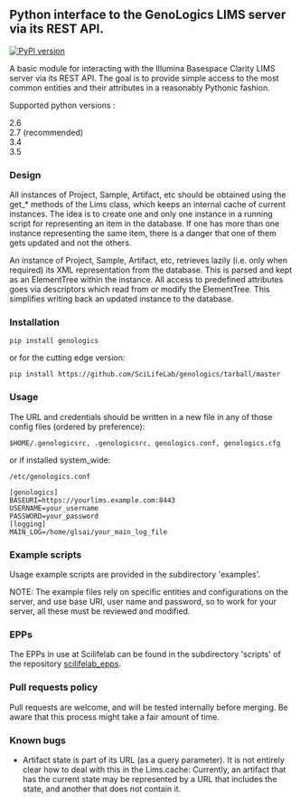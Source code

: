 ## Python interface to the GenoLogics LIMS server via its REST API.

[![PyPI version](https://badge.fury.io/py/genologics.svg)](http://badge.fury.io/py/genologics)

A basic module for interacting with the Illumina Basespace Clarity LIMS server via
its REST API. The goal is to provide simple access to the most common
entities and their attributes in a reasonably Pythonic fashion.

Supported python versions :

2.6   
2.7 (recommended)  
3.4  
3.5  

### Design

All instances of Project, Sample, Artifact, etc should be obtained using
the get_* methods of the Lims class, which keeps an internal cache of
current instances. The idea is to create one and only one instance in
a running script for representing an item in the database. If one has
more than one instance representing the same item, there is a danger that
one of them gets updated and not the others.

An instance of Project, Sample, Artifact, etc, retrieves lazily (i.e.
only when required) its XML representation from the database. This
is parsed and kept as an ElementTree within the instance. All access
to predefined attributes goes via descriptors which read from or
modify the ElementTree. This simplifies writing back an updated
instance to the database.

### Installation

```
pip install genologics
```

or for the cutting edge version:

```
pip install https://github.com/SciLifeLab/genologics/tarball/master
```

### Usage

The URL and credentials should be written in a new file in any
of those config files (ordered by preference):

```
$HOME/.genologicsrc, .genologicsrc, genologics.conf, genologics.cfg
```

or if installed system_wide:

```
/etc/genologics.conf
```

```
[genologics]
BASEURI=https://yourlims.example.com:8443
USERNAME=your_username
PASSWORD=your_password
[logging]
MAIN_LOG=/home/glsai/your_main_log_file
```

### Example scripts

Usage example scripts are provided in the subdirectory 'examples'.

NOTE: The example files rely on specific entities and configurations
on the server, and use base URI, user name and password, so to work
for your server, all these must be reviewed and modified.


### EPPs

The EPPs in use at Scilifelab can be found in the subdirectory 'scripts' of the repository [scilifelab_epps](https://github.com/SciLifeLab/scilifelab_epps/).

### Pull requests policy

Pull requests are welcome, and will be tested internally before merging. Be aware that this process might take a fair amount of time. 

### Known bugs 

- Artifact state is part of its URL (as a query parameter).
  It is not entirely clear how to deal with this in the Lims.cache:
  Currently, an artifact that has the current state may be represented
  by a URL that includes the state, and another that does not contain it.
